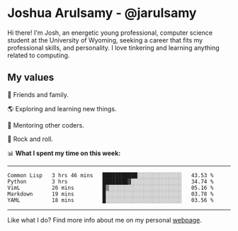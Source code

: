 # Joshua Arulsamy - @jarulsamy

Hi there! I'm Josh, an energetic young professional, computer science student at the University of Wyoming, seeking a career that fits my professional skills, and personality. I love tinkering and learning anything related to computing.

## My values

:yellow_heart: Friends and family.

:earth_americas: Exploring and learning new things.

:book: Mentoring other coders.

:guitar: Rock and roll.

:bar_chart: **What I spent my time on this week:**

------
<!--START_SECTION:waka-->
```text
Common Lisp   3 hrs 46 mins   ███████████░░░░░░░░░░░░░░   43.53 % 
Python        3 hrs           ████████▓░░░░░░░░░░░░░░░░   34.74 % 
VimL          26 mins         █▒░░░░░░░░░░░░░░░░░░░░░░░   05.16 % 
Markdown      19 mins         █░░░░░░░░░░░░░░░░░░░░░░░░   03.78 % 
YAML          18 mins         █░░░░░░░░░░░░░░░░░░░░░░░░   03.56 % 
```
<!--END_SECTION:waka-->
------

Like what I do? Find more info about me on my personal [webpage](https://arulsamy.me).
